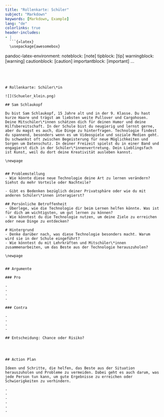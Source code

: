 ```yaml
---
title: "Rollenkarte: Schüler"
subject: "Markdown"
keywords: [Markdown, Example]
lang: "de"
colorlinks: true
header-includes:
- |
  ```{=latex}
  \usepackage{awesomebox}
  ```
pandoc-latex-environment:
  noteblock: [note]
  tipblock: [tip]
  warningblock: [warning]
  cautionblock: [caution]
  importantblock: [important]
...
```




# Rollenkarte: Schüler\*in

![](Schueler_klein.png)

## Sam Schlaukopf

Du bist Sam Schlaukopf, 15 Jahre alt und in der 9. Klasse. Du hast kurze Haare und trägst am liebsten weite Pullover und Cargohosen. Deine Mitschüler\*innen schätzen dich für deinen Humor und deine Hilfsbereitschaft. In der Schule bist du neugierig und lernst gerne, aber du magst es auch, die Dinge zu hinterfragen. Technologie findest du spannend, besonders wenn es um Videospiele und soziale Medien geht. Du schwankst oft zwischen Begeisterung für neue Möglichkeiten und Sorgen um Datenschutz. In deiner Freizeit spielst du in einer Band und engagierst dich in der Schüler\*innenvertretung. Dein Lieblingsfach ist Kunst, weil du dort deine Kreativität ausleben kannst.

\newpage


## Problemstellung
- Wie könnte diese neue Technologie deine Art zu lernen verändern? Siehst du mehr Vorteile oder Nachteile?

- Gibt es Bedenken bezüglich deiner Privatsphäre oder wie du mit anderen Schüler\*innen interagierst?

## Persönliche Betroffenheit
- Überlege, wie die Technologie dir beim Lernen helfen könnte. Was ist für dich am wichtigsten, um gut lernen zu können?
- Wie könntest du die Technologie nutzen, um deine Ziele zu erreichen oder neue Dinge zu entdecken?

# Hintergrund
- Denke darüber nach, was diese Technologie besonders macht. Warum wird sie in der Schule eingeführt?
- Wie könntest du mit Lehrkräften und Mitschüler\*innen zusammenarbeiten, um das Beste aus der Technologie herauszuholen?

\newpage


## Argumente

### Pro

-
-
-
-

### Contra

-
-
-
-

## Entscheidung: Chance oder Risiko?




## Action Plan

Ideen und Schritte, die helfen, das Beste aus der Situation herauszuholen und Probleme zu vermeiden. Dabei geht es auch darum, was jede Person tun kann, um gute Ergebnisse zu erreichen oder Schwierigkeiten zu verhindern.

-
-
-
-
-
-
